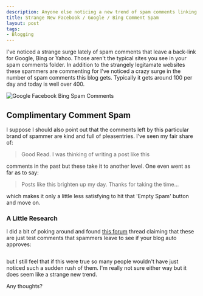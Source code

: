 ```yaml
--- 
description: Anyone else noticing a new trend of spam comments linking back to facebook, Google, Bing or Yahoo? Hundreds of spam comments coming in now.
title: Strange New Facebook / Google / Bing Comment Spam
layout: post
tags: 
- Blogging
---
```

I've noticed a strange surge lately of spam comments that leave a back-link for Google, Bing or Yahoo. Those aren't the typical sites you see in your spam comments folder. In addition to the strangely legitamate websites these spammers are commenting for I've noticed a crazy surge in the number of spam comments this blog gets. Typically it gets around 100 per day and today is well over 400.

<div class="img-wrap"><img class="alignnone size-full wp-image-1841" title="weird_google_facebook_bing_comments" src="{{ site.url }}/images/weird_google_facebook_bing_comments.jpg" alt="Google Facebook Bing Spam Comments" /></div>

## Complimentary Comment Spam 

I suppose I should also point out that the comments left by this particular brand of spammer are kind and full of pleasentries. I've seen my fair share of:

<blockquote>Good Read. I was thinking of writing a post like this</blockquote>

comments in the past but these take it to another level. One even went as far as to say:

<blockquote>Posts like this brighten up my day. Thanks for taking the time...</blockquote>

which makes it only a little less satisfying to hit that 'Empty Spam' button and move on.

### A Little Research

I did a bit of poking around and found <a href="http://www.warriorforum.com/adsense-ppc-seo-discussion-forum/448800-bing-com-google-com-yahoo-com-spam-comments.html">this forum</a> thread claiming that these are just test comments that spammers leave to see if your blog auto approves:

<div class="img-wrap"><img class="alignnone size-full wp-image-1847" title="google_facebook_bing_spam_comments" src="{{ site.url }}/images/google_facebook_bing_spam_comments.jpg" alt="" /></div>

but I still feel that if this were true so many people wouldn't have just noticed such a sudden rush of them. I'm really not sure either way but it does seem like a strange new trend.

Any thoughts?